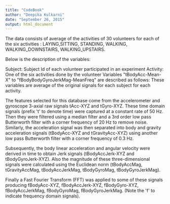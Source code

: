 ```yaml
---
title: "CodeBook"
author: "Deepika Kulkarni"
date: "September 26, 2015"
output: html_document
---
```


The data consists of average of the activities of 30 volunteers for each of the six activities : LAYING,SITTING, STANDING, WALKING, WALKING_DOWNSTAIRS, WALKING_UPSTAIRS.

Below is the description of the variables:

Subject: Subject Id of each volunteer participated in an experiment
Activity: One of the six activities done by the volunteer
Variables "tBodyAcc-Mean-X" to "fBodyBodyGyroJerkMag-MeanFreq" are described as follows: These variables are average of the original signals for each subject for each activity.

The features selected for this database come from the accelerometer and gyroscope 3-axial raw signals tAcc-XYZ and tGyro-XYZ. These time domain signals (prefix 't' to denote time) were captured at a constant rate of 50 Hz. Then they were filtered using a median filter and a 3rd order low pass Butterworth filter with a corner frequency of 20 Hz to remove noise. Similarly, the acceleration signal was then separated into body and gravity acceleration signals (tBodyAcc-XYZ and tGravityAcc-XYZ) using another low pass Butterworth filter with a corner frequency of 0.3 Hz. 

Subsequently, the body linear acceleration and angular velocity were derived in time to obtain Jerk signals (tBodyAccJerk-XYZ and tBodyGyroJerk-XYZ). Also the magnitude of these three-dimensional signals were calculated using the Euclidean norm (tBodyAccMag, tGravityAccMag, tBodyAccJerkMag, tBodyGyroMag, tBodyGyroJerkMag). 

Finally a Fast Fourier Transform (FFT) was applied to some of these signals producing fBodyAcc-XYZ, fBodyAccJerk-XYZ, fBodyGyro-XYZ, fBodyAccJerkMag, fBodyGyroMag, fBodyGyroJerkMag. (Note the 'f' to indicate frequency domain signals). 
